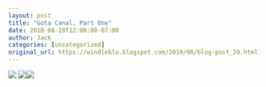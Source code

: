 ```yaml
---
layout: post
title: "Gota Canal, Part One"
date: 2010-08-20T12:00:00-07:00
author: Jack
categories: [uncategorized]
original_url: https://windleblo.blogspot.com/2010/08/blog-post_20.html
---
```


![](https://lh3.googleusercontent.com/blogger_img_proxy/AEn0k_sunuWiJqVOlcMpZR07-nVMGA9SdDKCNd3o61fFbOvRanP6_l4hu6H17zQshDvz_L2zEBco6RTKFG11T-go3AG_zGzk1ht1Et9sM87iwfcFAnlfzXXui-W_gFBuxFME-CllXAqVbU_Jmde6WNaLRyR19gbHxm-OyXFtC4cn41_eEdOWL3rXKSGDe-bUtzrBqeLKnDYV-_uj4NTMsqIggnxL5xvZm6QcdkG-smnAg7qlk-12XzqVeyQDT62kURk9LTjJbYw4CPBxK69YUWoTFP6Ulgp7HzJHTiUoHxKFjbdDUw0rn6bTkbM=s0-d) [![](https://lh3.googleusercontent.com/blogger_img_proxy/AEn0k_tWOE50OZ-acHejOE5G1lMdgzZ-El9fWkAevV2kkH16tgiOrFi5dCB7T_e-aMwvkzoYZiq6u7Txyh8sMsRuBKmlVnXvW2bzfUujX3ZG4ZFZ70BO_52vV-bd=s0-d)](http://photobucket.com/redirect/album?showShareLB=1)[![](https://lh3.googleusercontent.com/blogger_img_proxy/AEn0k_uFziVRXUxV6V07QjJY4S2PwGTeeQOFpzHNJQc4MbwwGppXGOJ_7E29xKof9I3tVbfSRFMV0CnWS5d0ifpyKF4yo6v2LOL8TIw-ePBf0N1dFYKDNDLxigFD=s0-d)](http://s373.photobucket.com/albums/oo174/windleblo/Gota%20Kanal%201/)